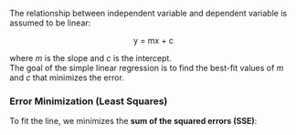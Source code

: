 The relationship between independent variable and dependent variable is assumed to be linear:
<div align="center">y = mx + c</div>

where *m* is the slope and *c* is the intercept.<br>
The goal of the simple linear regression is to find the best-fit values of *m* and *c* that minimizes the error.
### Error Minimization (Least Squares)
To fit the line, we minimizes the **sum of the squared errors (SSE)**:
